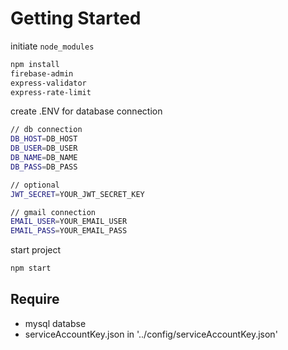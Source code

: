 # Getting Started

initiate ```node_modules```
```bash
npm install
firebase-admin
express-validator
express-rate-limit
```

create .ENV for database connection
```bash
// db connection
DB_HOST=DB_HOST
DB_USER=DB_USER
DB_NAME=DB_NAME 
DB_PASS=DB_PASS

// optional
JWT_SECRET=YOUR_JWT_SECRET_KEY

// gmail connection
EMAIL_USER=YOUR_EMAIL_USER
EMAIL_PASS=YOUR_EMAIL_PASS
```

start project
```bash
npm start
```

## Require
- mysql databse
- serviceAccountKey.json  in '../config/serviceAccountKey.json'
